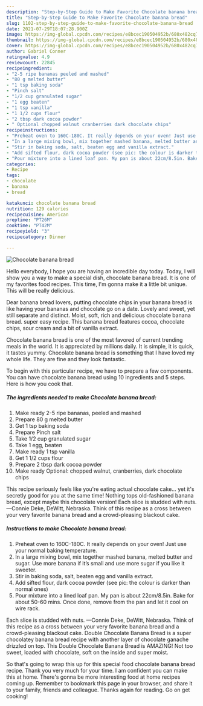```yaml
---
description: "Step-by-Step Guide to Make Favorite Chocolate banana bread"
title: "Step-by-Step Guide to Make Favorite Chocolate banana bread"
slug: 1102-step-by-step-guide-to-make-favorite-chocolate-banana-bread
date: 2021-07-29T18:07:28.900Z
image: https://img-global.cpcdn.com/recipes/e8bcec190504952b/680x482cq70/chocolate-banana-bread-recipe-main-photo.jpg
thumbnail: https://img-global.cpcdn.com/recipes/e8bcec190504952b/680x482cq70/chocolate-banana-bread-recipe-main-photo.jpg
cover: https://img-global.cpcdn.com/recipes/e8bcec190504952b/680x482cq70/chocolate-banana-bread-recipe-main-photo.jpg
author: Gabriel Conner
ratingvalue: 4.9
reviewcount: 22845
recipeingredient:
- "2-5 ripe bananas peeled and mashed"
- "80 g melted butter"
- "1 tsp baking soda"
- "Pinch salt"
- "1/2 cup granulated sugar"
- "1 egg beaten"
- "1 tsp vanilla"
- "1 1/2 cups flour"
- "2 tbsp dark cocoa powder"
- " Optional chopped walnut cranberries dark chocolate chips"
recipeinstructions:
- "Preheat oven to 160C-180C. It really depends on your oven! Just use your normal baking temperature."
- "In a large mixing bowl, mix together mashed banana, melted butter and sugar. Use more banana if it’s small and use more sugar if you like it sweeter."
- "Stir in baking soda, salt, beaten egg and vanilla extract."
- "Add sifted flour, dark cocoa powder (see pic: the colour is darker than normal ones)"
- "Pour mixture into a lined loaf pan. My pan is about 22cm/8.5in. Bake for about 50-60 mins. Once done, remove from the pan and let it cool on wire rack."
categories:
- Recipe
tags:
- chocolate
- banana
- bread

katakunci: chocolate banana bread 
nutrition: 129 calories
recipecuisine: American
preptime: "PT26M"
cooktime: "PT42M"
recipeyield: "3"
recipecategory: Dinner

---
```



![Chocolate banana bread](https://img-global.cpcdn.com/recipes/e8bcec190504952b/680x482cq70/chocolate-banana-bread-recipe-main-photo.jpg)

Hello everybody, I hope you are having an incredible day today. Today, I will show you a way to make a special dish, chocolate banana bread. It is one of my favorites food recipes. This time, I'm gonna make it a little bit unique. This will be really delicious.

Dear banana bread lovers, putting chocolate chips in your banana bread is like having your bananas and chocolate go on a date. Lovely and sweet, yet still separate and distinct. Moist, soft, rich and delicious chocolate banana bread. super easy recipe. This banana bread features cocoa, chocolate chips, sour cream and a bit of vanilla extract.

Chocolate banana bread is one of the most favored of current trending meals in the world. It is appreciated by millions daily. It is simple, it is quick, it tastes yummy. Chocolate banana bread is something that I have loved my whole life. They are fine and they look fantastic.


To begin with this particular recipe, we have to prepare a few components. You can have chocolate banana bread using 10 ingredients and 5 steps. Here is how you cook that.

<!--inarticleads1-->

##### The ingredients needed to make Chocolate banana bread:

1. Make ready 2-5 ripe bananas, peeled and mashed
1. Prepare 80 g melted butter
1. Get 1 tsp baking soda
1. Prepare Pinch salt
1. Take 1/2 cup granulated sugar
1. Take 1 egg, beaten
1. Make ready 1 tsp vanilla
1. Get 1 1/2 cups flour
1. Prepare 2 tbsp dark cocoa powder
1. Make ready  Optional: chopped walnut, cranberries, dark chocolate chips


This recipe seriously feels like you&#39;re eating actual chocolate cake… yet it&#39;s secretly good for you at the same time! Nothing tops old-fashioned banana bread, except maybe this chocolate version! Each slice is studded with nuts. —Connie Deke, DeWitt, Nebraska. Think of this recipe as a cross between your very favorite banana bread and a crowd-pleasing blackout cake. 

<!--inarticleads2-->

##### Instructions to make Chocolate banana bread:

1. Preheat oven to 160C-180C. It really depends on your oven! Just use your normal baking temperature.
1. In a large mixing bowl, mix together mashed banana, melted butter and sugar. Use more banana if it’s small and use more sugar if you like it sweeter.
1. Stir in baking soda, salt, beaten egg and vanilla extract.
1. Add sifted flour, dark cocoa powder (see pic: the colour is darker than normal ones)
1. Pour mixture into a lined loaf pan. My pan is about 22cm/8.5in. Bake for about 50-60 mins. Once done, remove from the pan and let it cool on wire rack.


Each slice is studded with nuts. —Connie Deke, DeWitt, Nebraska. Think of this recipe as a cross between your very favorite banana bread and a crowd-pleasing blackout cake. Double Chocolate Banana Bread is a super chocolatey banana bread recipe with another layer of chocolate ganache drizzled on top. This Double Chocolate Banana Bread is AMAZING! Not too sweet, loaded with chocolate, soft on the inside and super moist. 

So that's going to wrap this up for this special food chocolate banana bread recipe. Thank you very much for your time. I am confident you can make this at home. There's gonna be more interesting food at home recipes coming up. Remember to bookmark this page in your browser, and share it to your family, friends and colleague. Thanks again for reading. Go on get cooking!
